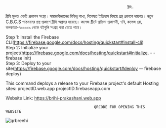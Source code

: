                                                            ব্রীহি. 
 ব্রীহি মূলত একটি প্রকাশন সংস্থা। সমাজবিজ্ঞানের বিভিন্ন শাখা, বিশেষত ইতিহাস বিষয়ে গ্রন্থ প্রকাশে দায়বদ্ধ। নতুন C.B.C.S  পাঠক্রমের গ্রন্থ প্রকাশে ব্রীহি অগ্রসর হয়েছে।
 কলেজ ষ্ট্রীটে প্রতিভা প্রকাশনী, ৭বি, কলেজ রো, কলকাতা-৭০০০০৯ থেকে বইগুলি সংগ্রহ করা যেতে পারে।
 
                         
  Step 1: Install the Firebase CLI(https://firebase.google.com/docs/hosting/quickstart#install-cli)<br>
  Step 2: Initialize your project(https://firebase.google.com/docs/hosting/quickstart#initialize. - - firebase init)<br>
  Step 3: Deploy to your site(https://firebase.google.com/docs/hosting/quickstart#deploy -- firebase deploy)<br>
  
  This command deploys a release to your Firebase project's default Hosting sites:
                      projectID.web.app
                      projectID.firebaseapp.com

Website Link:  https://brihi-prakashani.web.app 
 
                                            QRCODE FOR OPENING THIS WEBSITE
                                               
   ![qrbreehi](https://user-images.githubusercontent.com/50980605/79543060-6c6b7a00-80aa-11ea-8320-e29de2659366.png)

 
